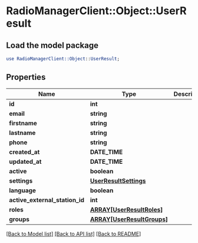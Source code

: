 # RadioManagerClient::Object::UserResult

## Load the model package
```perl
use RadioManagerClient::Object::UserResult;
```

## Properties
Name | Type | Description | Notes
------------ | ------------- | ------------- | -------------
**id** | **int** |  | 
**email** | **string** |  | 
**firstname** | **string** |  | 
**lastname** | **string** |  | 
**phone** | **string** |  | [optional] 
**created_at** | **DATE_TIME** |  | [optional] 
**updated_at** | **DATE_TIME** |  | [optional] 
**active** | **boolean** |  | [optional] 
**settings** | [**UserResultSettings**](UserResultSettings.md) |  | [optional] 
**language** | **boolean** |  | [optional] 
**active_external_station_id** | **int** |  | [optional] 
**roles** | [**ARRAY[UserResultRoles]**](UserResultRoles.md) |  | [optional] 
**groups** | [**ARRAY[UserResultGroups]**](UserResultGroups.md) |  | [optional] 

[[Back to Model list]](../README.md#documentation-for-models) [[Back to API list]](../README.md#documentation-for-api-endpoints) [[Back to README]](../README.md)


